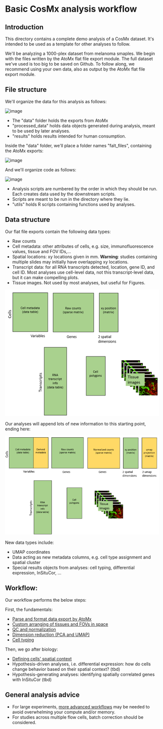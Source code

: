 # Basic CosMx analysis workflow

## Introduction

This directory contains a complete demo analysis of a CosMx dataset. 
It's intended to be used as a template for other analyses to follow. 

We'll be analyzing a 1000-plex dataset from melanoma smaples.
We begin with the files written by the AtoMx flat file export module. 
The full dataset we've used is too big to be saved on Github. 
To follow along, we recommend using your own data, also as output by the AtoMx flat file export module.

## File structure

We'll organize the data for this analysis as follows:

![image](https://github.com/Nanostring-Biostats/CosMx-Analysis-Scratch-Space/assets/4357938/19fbb937-4d5a-414a-9c08-1577860c0225)

- The "data" folder holds the exports from AtoMx
- "processed_data" holds data objects generated during analysis, meant to be used by later analyses. 
- "results" holds results intended for human consumption.

Inside the "data" folder, we'll place a folder names "falt_files", containing the AtoMx exports:

![image](https://github.com/Nanostring-Biostats/CosMx-Analysis-Scratch-Space/assets/4357938/a29d3832-5d47-4179-a966-f7c6ef666b94)

And we'll organize code as follows:

![image](https://github.com/Nanostring-Biostats/CosMx-Analysis-Scratch-Space/assets/4357938/effb200a-31db-4c0e-b0b0-d92d42eef459)

- Analysis scripts are numbered by the order in which they should be run. Each creates data used by the downstream scripts. 
- Scripts are meant to be run in the directory where they lie.
- "utils" holds R scripts containing functions used by analyses.
  
## Data structure

Our flat file exports contain the following data types:

- Raw counts
- Cell metadata: other attributes of cells, e.g. size, immunofluorescence values, tissue and FOV IDs,...
- Spatial locations: xy locations given in mm. **Warning**: studies containing multiple slides may initially have overlapping xy locations.
- Transcript data: for all RNA transcripts detected, location, gene ID, and cell ID. Most analyses use cell-level data, not this transcript-level data, but it can make compelling plots.
- Tissue images. Not used by most analyses, but useful for Figures. 

![image](img/data_before.png)

Our analyses will append lots of new information to this starting point, ending here:

![image](img/data_after.png)

New data types include:
- UMAP coordinates
- Data acting as new metadata columns, e.g. cell type assignment and spatial cluster
- Special results objects from analyses: cell typing, differential expression, InSituCor, ...



## Workflow:

Our workflow performs the below steps:

First, the fundamentals:

- [Parse and format data export by AtoMx](0.%20loading%20flat%20files.Rmd)
- [Custom arranging of tissues and FOVs in space](1.%20finessing%20tissues%20spatial%20arrangement.Rmd)
- [QC and normalization](2.%20QC%20and%20normalization.Rmd)
- [Dimension reduction (PCA and UMAP)](3.%20dimension%20reduction.Rmd)
- [Cell typing](4.%20cell%20typing.Rmd)

Then, we go after biology:

- [Defining cells' spatial context](5.%20define%20spatial%20context.Rmd)
- Hypothesis-driven analyses, i.e. differential expression: how do cells change behavior based on their spatial context? (tbd)
- Hypothesis-generating analyses: identifying spatially correlated genes with InSituCor (tbd)


## General analysis advice

- For large experiments, [more advanced workflows](../../blog/big%20data%20strategies.md) may be needed to avoid overwhelming your compute and/or memory. 
- For studies across multiple flow cells, batch correction should be considered.
  



